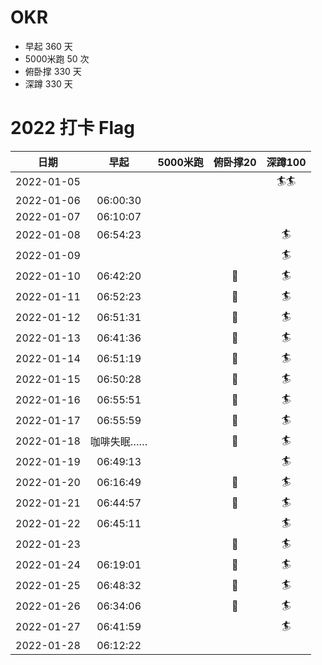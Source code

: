 <!--
**jieladeMe/jielademe** is a ✨ _special_ ✨ repository because its `README.md` (this file) appears on your GitHub profile.

Here are some ideas to get you started:

- 🔭 I’m currently working on ...
- 🌱 I’m currently learning ...
- 👯 I’m looking to collaborate on ...
- 🤔 I’m looking for help with ...
- 💬 Ask me about ...
- 📫 How to reach me: ...
- 😄 Pronouns: ...
- ⚡ Fun fact: ...
-->

# OKR
- 早起 360 天
- 5000米跑 50 次
- 俯卧撑 330 天
- 深蹲 330 天

# 2022 打卡 Flag
|日期|早起|5000米跑|俯卧撑20|深蹲100|
|:----:|:----:|:----:|:----:|:----:|
|2022-01-05||||:surfer::surfer:|
|2022-01-06|06:00:30||||
|2022-01-07|06:10:07||||
|2022-01-08|06:54:23|||:surfer:|
|2022-01-09||||:surfer:|
|2022-01-10|06:42:20||:dog:|:surfer:|
|2022-01-11|06:52:23||:dog:|:surfer:|
|2022-01-12|06:51:31||:dog:|:surfer:|
|2022-01-13|06:41:36||:dog:|:surfer:|
|2022-01-14|06:51:19||:dog:|:surfer:|
|2022-01-15|06:50:28||:dog:|:surfer:|
|2022-01-16|06:55:51||:dog:|:surfer:|
|2022-01-17|06:55:59||:dog:|:surfer:|
|2022-01-18|咖啡失眠……||:dog:|:surfer:|
|2022-01-19|06:49:13|||:surfer:|
|2022-01-20|06:16:49||:dog:|:surfer:|
|2022-01-21|06:44:57||:dog:|:surfer:|
|2022-01-22|06:45:11|||:surfer:|
|2022-01-23|||:dog:|:surfer:|
|2022-01-24|06:19:01||:dog:|:surfer:|
|2022-01-25|06:48:32||:dog:|:surfer:|
|2022-01-26|06:34:06||:dog:|:surfer:|
|2022-01-27|06:41:59|||:surfer:|
|2022-01-28|06:12:22||||
